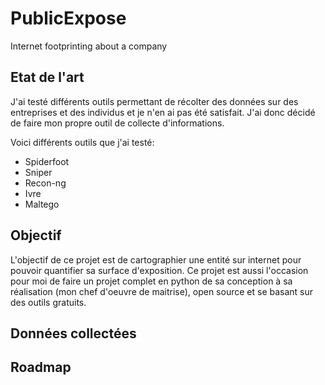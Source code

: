 # PublicExpose
Internet footprinting about a company

## Etat de l'art

J'ai testé différents outils permettant de récolter des données sur des entreprises et des individus et je n'en ai pas été satisfait. J'ai donc décidé de faire mon propre outil de collecte d'informations.

Voici différents outils que j'ai testé:

 - Spiderfoot
 - Sniper
 - Recon-ng
 - Ivre
 - Maltego

## Objectif

L'objectif de ce projet est de cartographier une entité sur internet pour pouvoir quantifier sa surface d'exposition.
Ce projet est aussi l'occasion pour moi de faire un projet complet en python de sa conception à sa réalisation (mon chef d'oeuvre de maitrise), open source et se basant sur des outils gratuits.



## Données collectées


## Roadmap

